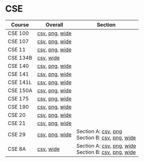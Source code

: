 # CSE

| Course | Overall | Section |
| ------ | ------- | ------- |
| CSE 100 | [csv](https://github.com/UCSD-Historical-Enrollment-Data/2025Summer1/blob/main/overall/CSE%20100.csv), [png](https://raw.githubusercontent.com/UCSD-Historical-Enrollment-Data/2025Summer1/main/plot_overall/CSE%20100.png), [wide](https://raw.githubusercontent.com/UCSD-Historical-Enrollment-Data/2025Summer1/main/plot_overall_wide/CSE%20100.png) |  |
| CSE 107 | [csv](https://github.com/UCSD-Historical-Enrollment-Data/2025Summer1/blob/main/overall/CSE%20107.csv), [png](https://raw.githubusercontent.com/UCSD-Historical-Enrollment-Data/2025Summer1/main/plot_overall/CSE%20107.png), [wide](https://raw.githubusercontent.com/UCSD-Historical-Enrollment-Data/2025Summer1/main/plot_overall_wide/CSE%20107.png) |  |
| CSE 11 | [csv](https://github.com/UCSD-Historical-Enrollment-Data/2025Summer1/blob/main/overall/CSE%2011.csv), [png](https://raw.githubusercontent.com/UCSD-Historical-Enrollment-Data/2025Summer1/main/plot_overall/CSE%2011.png), [wide](https://raw.githubusercontent.com/UCSD-Historical-Enrollment-Data/2025Summer1/main/plot_overall_wide/CSE%2011.png) |  |
| CSE 134B | [csv](https://github.com/UCSD-Historical-Enrollment-Data/2025Summer1/blob/main/overall/CSE%20134B.csv), [wide](https://raw.githubusercontent.com/UCSD-Historical-Enrollment-Data/2025Summer1/main/plot_overall_wide/CSE%20134B.png) |  |
| CSE 140 | [csv](https://github.com/UCSD-Historical-Enrollment-Data/2025Summer1/blob/main/overall/CSE%20140.csv), [png](https://raw.githubusercontent.com/UCSD-Historical-Enrollment-Data/2025Summer1/main/plot_overall/CSE%20140.png), [wide](https://raw.githubusercontent.com/UCSD-Historical-Enrollment-Data/2025Summer1/main/plot_overall_wide/CSE%20140.png) |  |
| CSE 141 | [csv](https://github.com/UCSD-Historical-Enrollment-Data/2025Summer1/blob/main/overall/CSE%20141.csv), [png](https://raw.githubusercontent.com/UCSD-Historical-Enrollment-Data/2025Summer1/main/plot_overall/CSE%20141.png), [wide](https://raw.githubusercontent.com/UCSD-Historical-Enrollment-Data/2025Summer1/main/plot_overall_wide/CSE%20141.png) |  |
| CSE 141L | [csv](https://github.com/UCSD-Historical-Enrollment-Data/2025Summer1/blob/main/overall/CSE%20141L.csv), [png](https://raw.githubusercontent.com/UCSD-Historical-Enrollment-Data/2025Summer1/main/plot_overall/CSE%20141L.png), [wide](https://raw.githubusercontent.com/UCSD-Historical-Enrollment-Data/2025Summer1/main/plot_overall_wide/CSE%20141L.png) |  |
| CSE 150A | [csv](https://github.com/UCSD-Historical-Enrollment-Data/2025Summer1/blob/main/overall/CSE%20150A.csv), [png](https://raw.githubusercontent.com/UCSD-Historical-Enrollment-Data/2025Summer1/main/plot_overall/CSE%20150A.png), [wide](https://raw.githubusercontent.com/UCSD-Historical-Enrollment-Data/2025Summer1/main/plot_overall_wide/CSE%20150A.png) |  |
| CSE 175 | [csv](https://github.com/UCSD-Historical-Enrollment-Data/2025Summer1/blob/main/overall/CSE%20175.csv), [png](https://raw.githubusercontent.com/UCSD-Historical-Enrollment-Data/2025Summer1/main/plot_overall/CSE%20175.png), [wide](https://raw.githubusercontent.com/UCSD-Historical-Enrollment-Data/2025Summer1/main/plot_overall_wide/CSE%20175.png) |  |
| CSE 190 | [csv](https://github.com/UCSD-Historical-Enrollment-Data/2025Summer1/blob/main/overall/CSE%20190.csv), [png](https://raw.githubusercontent.com/UCSD-Historical-Enrollment-Data/2025Summer1/main/plot_overall/CSE%20190.png), [wide](https://raw.githubusercontent.com/UCSD-Historical-Enrollment-Data/2025Summer1/main/plot_overall_wide/CSE%20190.png) |  |
| CSE 20 | [csv](https://github.com/UCSD-Historical-Enrollment-Data/2025Summer1/blob/main/overall/CSE%2020.csv), [png](https://raw.githubusercontent.com/UCSD-Historical-Enrollment-Data/2025Summer1/main/plot_overall/CSE%2020.png), [wide](https://raw.githubusercontent.com/UCSD-Historical-Enrollment-Data/2025Summer1/main/plot_overall_wide/CSE%2020.png) |  |
| CSE 21 | [csv](https://github.com/UCSD-Historical-Enrollment-Data/2025Summer1/blob/main/overall/CSE%2021.csv), [png](https://raw.githubusercontent.com/UCSD-Historical-Enrollment-Data/2025Summer1/main/plot_overall/CSE%2021.png), [wide](https://raw.githubusercontent.com/UCSD-Historical-Enrollment-Data/2025Summer1/main/plot_overall_wide/CSE%2021.png) |  |
| CSE 29 | [csv](https://github.com/UCSD-Historical-Enrollment-Data/2025Summer1/blob/main/overall/CSE%2029.csv), [png](https://raw.githubusercontent.com/UCSD-Historical-Enrollment-Data/2025Summer1/main/plot_overall/CSE%2029.png), [wide](https://raw.githubusercontent.com/UCSD-Historical-Enrollment-Data/2025Summer1/main/plot_overall_wide/CSE%2029.png) | Section A: [csv](https://github.com/UCSD-Historical-Enrollment-Data/2025Summer1/blob/main/section/CSE%2029_A.csv), [png](https://raw.githubusercontent.com/UCSD-Historical-Enrollment-Data/2025Summer1/main/plot_section/CSE%2029_A.png)<br>Section B: [csv](https://github.com/UCSD-Historical-Enrollment-Data/2025Summer1/blob/main/section/CSE%2029_B.csv), [png](https://raw.githubusercontent.com/UCSD-Historical-Enrollment-Data/2025Summer1/main/plot_section/CSE%2029_B.png), [wide](https://raw.githubusercontent.com/UCSD-Historical-Enrollment-Data/2025Summer1/main/plot_section_wide/CSE%2029_B.png) |
| CSE 8A | [csv](https://github.com/UCSD-Historical-Enrollment-Data/2025Summer1/blob/main/overall/CSE%208A.csv), [wide](https://raw.githubusercontent.com/UCSD-Historical-Enrollment-Data/2025Summer1/main/plot_overall_wide/CSE%208A.png) | Section A: [csv](https://github.com/UCSD-Historical-Enrollment-Data/2025Summer1/blob/main/section/CSE%208A_A.csv), [png](https://raw.githubusercontent.com/UCSD-Historical-Enrollment-Data/2025Summer1/main/plot_section/CSE%208A_A.png), [wide](https://raw.githubusercontent.com/UCSD-Historical-Enrollment-Data/2025Summer1/main/plot_section_wide/CSE%208A_A.png)<br>Section B: [csv](https://github.com/UCSD-Historical-Enrollment-Data/2025Summer1/blob/main/section/CSE%208A_B.csv), [png](https://raw.githubusercontent.com/UCSD-Historical-Enrollment-Data/2025Summer1/main/plot_section/CSE%208A_B.png), [wide](https://raw.githubusercontent.com/UCSD-Historical-Enrollment-Data/2025Summer1/main/plot_section_wide/CSE%208A_B.png) |
